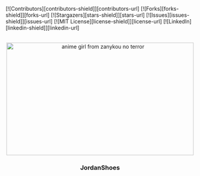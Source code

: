 <div id="top"></div>

[![Contributors][contributors-shield]][contributors-url]
[![Forks][forks-shield]][forks-url]
[![Stargazers][stars-shield]][stars-url]
[![Issues][issues-shield]][issues-url]
[![MIT License][license-shield]][license-url]
[![LinkedIn][linkedin-shield]][linkedin-url]



<!-- PROJECT LOGO -->
<br />
<div align="center">
  <img src="https://thumbs.gfycat.com/AcrobaticHilariousArgentineruddyduck-size_restricted.gif" alt="anime girl from zanykou no terror" width="500" height="300">

  <h3 align="center">JordanShoes</h3>
</div>
